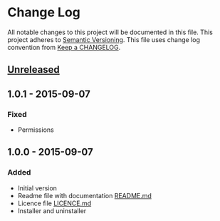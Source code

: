 # Change Log
All notable changes to this project will be documented in this file.
This project adheres to [Semantic Versioning](http://semver.org/).
This file uses change log convention from [Keep a CHANGELOG](http://keepachangelog.com).

## [Unreleased][unreleased]

## 1.0.1 - 2015-09-07
### Fixed
- Permissions

## 1.0.0 - 2015-09-07
### Added
- Initial version
- Readme file with documentation [README.md]
- Licence file [LICENCE.md]
- Installer and uninstaller

[CHANGELOG.md]: CHANGELOG.md
[CONTRIBUTING.md]: CONTRIBUTING.md
[LICENCE.md]: LICENCE.md
[README.md]: README.md

[unreleased]: https://github.com/markchalloner/git-branch-archive/compare/1.0.1...HEAD
[1.0.1]: https://github.com/markchalloner/git-branch-archive/compare/1.0.0...1.0.1


